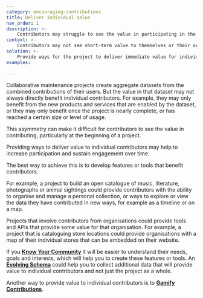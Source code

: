 ```yaml
---
category: encouraging-contributions
title: Deliver Individual Value
nav_order: 1
description: >-
    Contributors may struggle to see the value in participating in the project.
context: >-
    Contributors may not see short-term value to themselves or their organisation in contributing. Creating a useful aggregate dataset may take time and the value of it may benefit others more than the individual contributors. 
solution: >-
    Provide ways for the project to deliver immediate value for individual contributors if they add or improve data. 
examples:
    
---
```


Collaborative maintenance projects create aggregate datasets from the combined contributions of their users. But the value in that dataset may not always directly benefit individual contributors. For example, they may only benefit from the new products and services that are enabled by the dataset, or they may only benefit once the project is nearly complete, or has reached a certain size or level of usage.

This asymmetry can make it difficult for contributors to see the value in contributing, particularly at the beginning of a project.

Providing ways to deliver value to individual contributors may help to increase participation and sustain engagement over time.

The best way to achieve this is to develop features or tools that benefit contributors.

For example, a project to build an open catalogue of music, literature, photographs or animal sightings could provide contributors with the ability to organise and manage a personal collection, or ways to explore or view the data they have contributed in new ways, for example as a timeline or on a map.

Projects that involve contributors from organisations could provide tools and APIs that provide some value for that organisation. For example, a project that is cataloguing store locations could provide organisations with a map of their individual stores that can be embedded on their website.

If you **[Know Your Community](/patterns/community-management/know-your-community)** it will be easier to understand their needs, goals and interests, which will help you to create these features or tools. An **[Evolving Schema](/patterns/data-model/evolving-schema)** could help you to collect additional data that will provide value to individual contributors and not just the project as a whole.

Another way to provide value to individual contributors is to **[Gamify Contributions](/patterns/encouraging-contributions/gamify-contributions)**. 